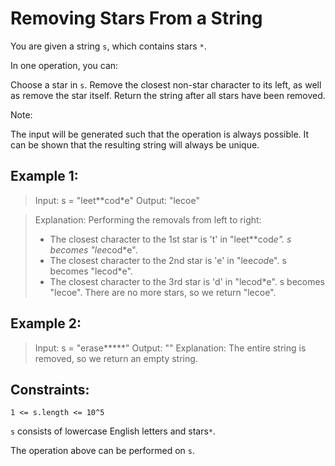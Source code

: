 # Removing Stars From a String

You are given a string `s`, which contains stars `*`.

In one operation, you can:

Choose a star in `s`.
Remove the closest non-star character to its left, as well as remove the star itself.
Return the string after all stars have been removed.

Note:

The input will be generated such that the operation is always possible.
It can be shown that the resulting string will always be unique.
 

## Example 1:

>Input: s = "leet**cod*e"
>Output: "lecoe"

>Explanation: Performing the removals from left to right:
> - The closest character to the 1st star is 't' in "leet**cod*e". s becomes "lee*cod*e".
> - The closest character to the 2nd star is 'e' in "lee*cod*e". s becomes "lecod*e".
> - The closest character to the 3rd star is 'd' in "lecod*e". s becomes "lecoe".
>There are no more stars, so we return "lecoe".

## Example 2:

>Input: s = "erase*****"
>Output: ""
>Explanation: The entire string is removed, so we return an empty string.
 

## Constraints:

`1 <= s.length <= 10^5`

`s` consists of lowercase English letters and stars`*`.

The operation above can be performed on `s`.